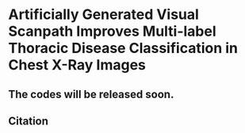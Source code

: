 # Artificially Generated Visual Scanpath Improves Multi-label Thoracic Disease Classification in Chest X-Ray Images
## The codes will be released soon.

## Citation
